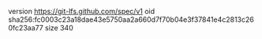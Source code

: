version https://git-lfs.github.com/spec/v1
oid sha256:fc0003c23a18dae43e5750aa2a660d7f70b04e3f37841e4c2813c260fc23aa77
size 340
